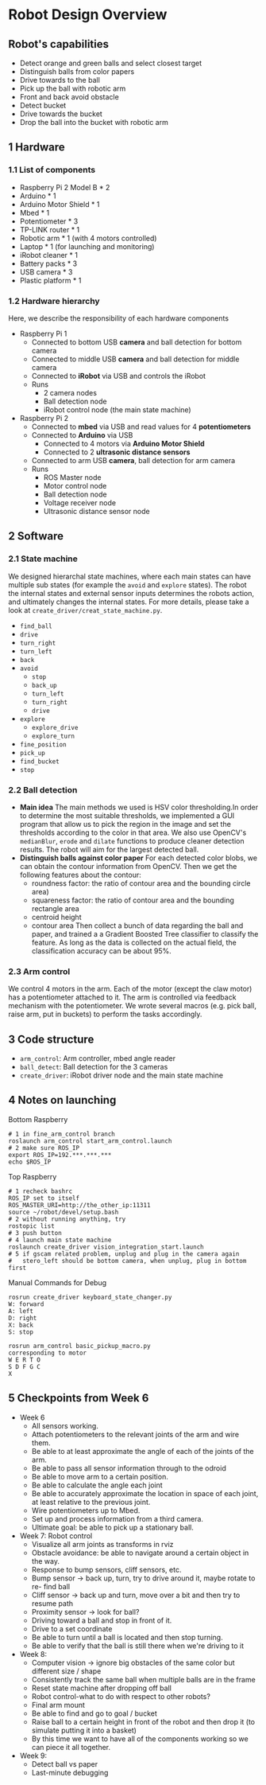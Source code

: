# Robot Design Overview

## Robot's capabilities

- Detect orange and green balls and select closest target
- Distinguish balls from color papers
- Drive towards to the ball
- Pick up the ball with robotic arm
- Front and back avoid obstacle
- Detect bucket
- Drive towards the bucket
- Drop the ball into the bucket with robotic arm

## 1 Hardware

### 1.1 List of components

- Raspberry Pi 2 Model B * 2
- Arduino * 1
- Arduino Motor Shield * 1
- Mbed * 1
- Potentiometer * 3
- TP-LINK router * 1
- Robotic arm * 1 (with 4 motors controlled)
- Laptop * 1 (for launching and monitoring)
- iRobot cleaner * 1
- Battery packs * 3
- USB camera * 3
- Plastic platform * 1

### 1.2 Hardware hierarchy

Here, we describe the responsibility of each hardware components

- Raspberry Pi 1
    - Connected to bottom USB **camera** and ball detection for bottom camera
    - Connected to middle USB **camera** and ball detection for middle camera
    - Connected to **iRobot** via USB and controls the iRobot
    - Runs
        - 2 camera nodes
        - Ball detection node
        - iRobot control node (the main state machine)
- Raspberry Pi 2
    - Connected to **mbed** via USB and read values for 4 **potentiometers**
    - Connected to **Arduino** via USB
        - Connected to 4 motors via **Arduino Motor Shield**
        - Connected to 2 **ultrasonic distance sensors**
    - Connected to arm USB **camera**, ball detection for arm camera
    - Runs
        - ROS Master node
        - Motor control node
        - Ball detection node
        - Voltage receiver node
        - Ultrasonic distance sensor node

## 2 Software

### 2.1 State machine
We designed hierarchal state machines, where each main states can have multiple
sub states (for example the `avoid` and `explore` states). The robot the
internal states and external sensor inputs determines the robots action, and
ultimately changes the internal states. For more details, please take a look
at `create_driver/creat_state_machine.py`.

- `find_ball`
- `drive`
- `turn_right`
- `turn_left`
- `back`
- `avoid`
    - `stop`
    - `back_up`
    - `turn_left`
    - `turn_right`
    - `drive`
- `explore`
    - `explore_drive`
    - `explore_turn`
- `fine_position`
- `pick_up`
- `find_bucket`
- `stop`

### 2.2 Ball detection
- **Main idea**
  The main methods we used is HSV color thresholding.In order to determine the
  most suitable thresholds, we implemented a GUI program that allow us to pick
  the region in the image and set the thresholds according to the color in that
  area. We also use OpenCV's `medianBlur`, `erode` and `dilate` functions to
  produce cleaner detection results. The robot will aim for the largest
  detected ball.
- **Distinguish balls against color paper**
  For each detected color blobs, we can obtain the contour information from
  OpenCV. Then we get the following features about the contour:
    - roundness factor: the ratio of contour area and the bounding circle area)
    - squareness factor: the ratio of contour area and the bounding rectangle
                         area
    - centroid height
    - contour area
  Then collect a bunch of data regarding the ball and paper, and trained a
  a Gradient Boosted Tree classifier to classify the feature. As long as the
  data is collected on the actual field, the classification accuracy can be
  about 95%.

### 2.3 Arm control
We control 4 motors in the arm. Each of the motor (except the claw motor) has a
potentiometer attached to it. The arm is controlled via feedback mechanism with
the potentiometer. We wrote several macros (e.g. pick ball, raise arm, put
in buckets) to perform the tasks accordingly.

## 3 Code structure

- `arm_control`: Arm controller, mbed angle reader
- `ball_detect`: Ball detection for the 3 cameras
- `create_driver`: iRobot driver node and the main state machine

## 4 Notes on launching

Bottom Raspberry

    # 1 in fine_arm_control branch
    roslaunch arm_control start_arm_control.launch
    # 2 make sure ROS_IP
    export ROS_IP=192.***.***.***
    echo $ROS_IP

Top Raspberry

    # 1 recheck bashrc
    ROS_IP set to itself
    ROS_MASTER_URI=http://the_other_ip:11311
    source ~/robot/devel/setup.bash
    # 2 without running anything, try
    rostopic list
    # 3 push button
    # 4 launch main state machine
    roslaunch create_driver vision_integration_start.launch
    # 5 if gscam related problem, unplug and plug in the camera again
    #   stero_left should be bottom camera, when unplug, plug in bottom first


Manual Commands for Debug

    rosrun create_driver keyboard_state_changer.py
    W: forward
    A: left
    D: right
    X: back
    S: stop

    rosrun arm_control basic_pickup_macro.py
    corresponding to motor
    W E R T O
    S D F G C
    X

## 5 Checkpoints from Week 6

- Week 6
    - All sensors working.
    - Attach potentiometers to the relevant joints of the arm and wire them.
    - Be able to at least approximate the angle of each of the joints of the arm.
    - Be able to pass all sensor information through to the odroid
    - Be able to move arm to a certain position.
    - Be able to calculate the angle each joint
    - Be able to accurately approximate the location in space of each joint,
      at least relative to the previous joint.
    - Wire potentiometers up to Mbed.
    - Set up and process information from a third camera.
    - Ultimate goal: be able to pick up a stationary ball.
- Week 7: Robot control
    - Visualize all arm joints as transforms in rviz
    - Obstacle avoidance: be able to navigate around a certain object in the way.
    - Response to bump sensors, cliff sensors, etc.
    - Bump sensor -> back up, turn, try to drive around it, maybe rotate to re-
      find ball
    - Cliff sensor -> back up and turn, move over a bit and then try to resume
      path
    - Proximity sensor -> look for ball?
    - Driving toward a ball and stop in front of it.
    - Drive to a set coordinate
    - Be able to turn until a ball is located and then stop turning.
    - Be able to verify that the ball is still there when we're driving to it
- Week 8:
    - Computer vision -> ignore big obstacles of the same color but different
      size / shape
    - Consistently track the same ball when multiple balls are in the frame
    - Reset state machine after dropping off ball
    - Robot control-what to do with respect to other robots?
    - Final arm mount
    - Be able to find and go to goal / bucket
    - Raise ball to a certain height in front of the robot and then drop it (to
      simulate putting it into a basket)
    - By this time we want to have all of the components working so we can piece
      it all together.
- Week 9:
    - Detect ball vs paper
    - Last-minute debugging
